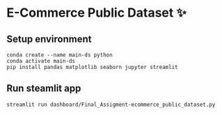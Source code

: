 # E-Commerce Public Dataset :sparkles:
## Setup environment
```
conda create --name main-ds python
conda activate main-ds
pip install pandas matplotlib seaborn jupyter streamlit
```

## Run steamlit app
```
streamlit run dashboard/Final_Assigment-ecommerce_public_dataset.py
```
